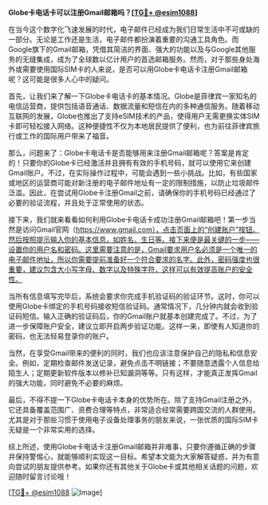 **Globe卡电话卡可以注册Gmail邮箱吗？[[TG💪+ @esim1088](https://t.me/s/esim1088)]**

在当今这个数字化飞速发展的时代，电子邮件已经成为我们日常生活中不可或缺的一部分。无论是工作还是生活，电子邮件都扮演着重要的沟通工具角色。而Google旗下的Gmail邮箱，凭借其简洁的界面、强大的功能以及与Google其他服务的无缝集成，成为了全球数以亿计用户的首选邮箱服务。然而，对于那些身处海外或需要使用国际SIM卡的人来说，是否可以用Globe卡电话卡注册Gmail邮箱呢？这可能是很多人心中的疑问。

首先，让我们来了解一下Globe卡电话卡的基本情况。Globe是菲律宾一家知名的电信运营商，提供包括语音通话、数据流量和短信在内的多种通信服务。随着移动互联网的发展，Globe也推出了支持eSIM技术的产品，使得用户无需更换实体SIM卡即可轻松接入网络。这种便捷性不仅为本地居民提供了便利，也为前往菲律宾旅行或工作的国际用户带来了福音。

那么，问题来了：Globe卡电话卡是否能够用来注册Gmail邮箱呢？答案是肯定的！只要你的Globe卡已经激活并且拥有有效的手机号码，就可以使用它来创建Gmail账户。不过，在实际操作过程中，可能会遇到一些小挑战。比如，有些国家或地区的运营商可能对新注册的电子邮件地址有一定的限制措施，以防止垃圾邮件泛滥。因此，在尝试用Globe卡注册Gmail之前，请确保你的手机号码已经通过了必要的验证流程，并且处于正常使用的状态。

接下来，我们就来看看如何利用Globe卡电话卡成功注册Gmail邮箱吧！第一步当然是访问Gmail官网（https://www.gmail.com），点击页面上的“创建账户”按钮。然后按照提示输入你的基本信息，如姓名、生日等。接下来便是最关键的一步——设置你的用户名和密码。这里需要注意的是，Gmail要求用户名必须是一个唯一的电子邮件地址，所以你需要提前准备好一个符合要求的名字。此外，密码强度也很重要，建议包含大小写字母、数字以及特殊字符，这样可以有效提高账户的安全性。

当所有信息填写完毕后，系统会要求你完成手机验证码的验证环节。这时，你可以使用Globe卡绑定的手机号码接收短信验证码。通常情况下，几分钟内就会收到验证码短信。输入正确的验证码后，你的Gmail账户就基本创建完成了。不过，为了进一步保障账户安全，建议立即开启两步验证功能。这样一来，即使有人知道你的密码，也无法轻易登录你的账户。

当然，在享受Gmail带来的便利的同时，我们也应该注意保护自己的隐私和信息安全。例如，定期检查邮件发送记录，避免点击不明链接；不要随意透露个人信息给陌生人；定期更新软件版本以修补已知漏洞等等。只有这样，才能真正发挥Gmail的强大功能，同时避免不必要的麻烦。

最后，不得不提一下Globe卡电话卡本身的优势所在。除了支持Gmail注册之外，它还具备覆盖范围广、资费合理等特点，非常适合经常需要跨国交流的人群使用。尤其是对于那些习惯于使用电子设备处理事务的朋友来说，一张优质的国际SIM卡无疑是一个非常实用的选择。

综上所述，使用Globe卡电话卡注册Gmail邮箱并非难事，只要你遵循正确的步骤并保持警惕心，就能够顺利实现这一目标。希望本文能为大家解答疑惑，并为有意向尝试的朋友提供参考。如果你还有其他关于Globe卡或其他相关话题的问题，欢迎随时留言讨论哦！

[[TG💪+ @esim1088](https://t.me/s/esim1088) ![Image](https://i.postimg.cc/4NQfJmqS/Snipaste-2025-05-13-00-14-12.png)]
